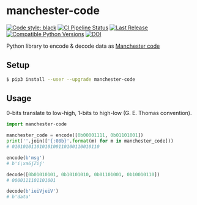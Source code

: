 # manchester-code

[![Code style: black](https://img.shields.io/badge/code%20style-black-000000.svg)](https://github.com/psf/black)
[![CI Pipeline Status](https://github.com/fphammerle/python-manchester-code/workflows/tests/badge.svg)](https://github.com/fphammerle/python-manchester-code/actions)
[![Last Release](https://img.shields.io/pypi/v/manchester-code.svg)](https://pypi.org/project/manchester-code/#history)
[![Compatible Python Versions](https://img.shields.io/pypi/pyversions/manchester-code.svg)](https://pypi.org/project/manchester-code/)
[![DOI](https://zenodo.org/badge/292872290.svg)](https://zenodo.org/badge/latestdoi/292872290)

Python library to encode & decode data as [Manchester code](https://en.wikipedia.org/wiki/Manchester_code)

## Setup

```sh
$ pip3 install --user --upgrade manchester-code
```

## Usage

0-bits translate to low-high, 1-bits to high-low (G. E. Thomas convention).

```python
import manchester-code

manchester_code = encode([0b00001111, 0b01101001])
print(''.join(['{:08b}'.format(m) for m in manchester_code]))
# 01010101101010100110100110010110

encode(b'msg')
# b'i\xa6jZij'

decode([0b01010101, 0b10101010, 0b01101001, 0b10010110])
# 0000111101101001

decode(b'ieiVjeiV')
# b'data'
```
